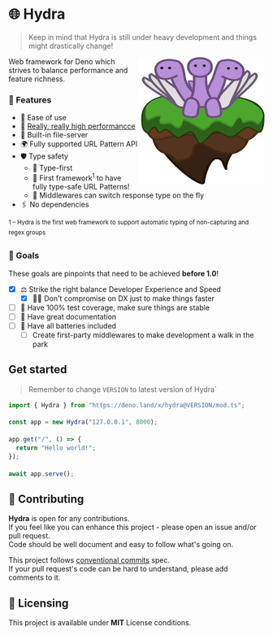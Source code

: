 # 🌐 Hydra

> Keep in mind that Hydra is still under heavy development and things might drastically change!

<img src="./docs/logo.svg" align="right" width="250" height="250" alt="Hydra logo, three headed Deno mascot" />

Web framework for Deno which strives to balance performance and feature richness.

### 🔩 Features

- 💖 Ease of use
- 🚀 [Really, really high performancce](https://github.com/Im-Beast/http_benchmarks)
- 📁 Built-in file-server
- 🌍 Fully supported URL Pattern API
- 🛡️ Type safety
  - 📄 Type-first
  - 🥇 First framework<sup>1</sup> to have fully type-safe URL Patterns!
  - 🪽 Middlewares can switch response type on the fly
- 🖇️ No dependencies

<sup>1 – Hydra is the first web framework to support automatic typing of non-capturing and regex groups</sup>

### 🥅 Goals

These goals are pinpoints that need to be achieved **before 1.0**!

- [x] ⚖️ Strike the right balance Developer Experience and Speed
  - [x] 🧑‍💼 Don't compromise on DX just to make things faster
- [ ] 🧪 Have 100% test coverage, make sure things are stable
- [ ] 📝 Have great documentation
- [ ] 🔋 Have all batteries included
  - [ ] Create first-party middlewares to make development a walk in the park

## Get started

> Remember to change `VERSION` to latest version of Hydra`

```ts
import { Hydra } from "https://deno.land/x/hydra@VERSION/mod.ts";

const app = new Hydra("127.0.0.1", 8000);

app.get("/", () => {
  return "Hello world!";
});

await app.serve();
```

## 🤝 Contributing

**Hydra** is open for any contributions.
<br /> If you feel like you can enhance this project - please open an issue and/or pull request.
<br /> Code should be well document and easy to follow what's going on.

This project follows [conventional commits](https://www.conventionalcommits.org/en/v1.0.0/) spec.
<br /> If your pull request's code can be hard to understand, please add comments to it.

## 📝 Licensing

This project is available under **MIT** License conditions.
